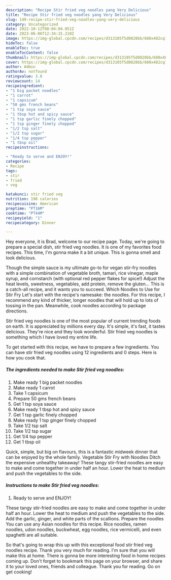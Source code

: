 ```yaml
---
description: "Recipe Stir fried veg noodles yang Very Delicious"
title: "Recipe Stir fried veg noodles yang Very Delicious"
slug: 149-recipe-stir-fried-veg-noodles-yang-very-delicious
category: Uncategorized
date: 2022-10-12T08:04:04.051Z
date: 2023-06-06T12:34:15.210Z
image: https://img-global.cpcdn.com/recipes/d313105f5d0828bb/680x482cq70/stir-fried-veg-noodles-recipe-main-photo.jpg
hideToc: false
enableToc: true
enableTocContent: false
thumbnail: https://img-global.cpcdn.com/recipes/d313105f5d0828bb/680x482cq70/stir-fried-veg-noodles-recipe-main-photo.jpg
cover: https://img-global.cpcdn.com/recipes/d313105f5d0828bb/680x482cq70/stir-fried-veg-noodles-recipe-main-photo.jpg
author: Admin
authorAv: notfound
ratingvalue: 3.8
reviewcount: 14
recipeingredient:
- "1 big packet noodles"
- "1 carrot"
- "1 capsicum"
- "50 gms french beans"
- "1 tsp soya sauce"
- "1 tbsp hot and spicy sauce"
- "1 tsp garlic finely chopped"
- "1 tsp ginger finely chopped"
- "1/2 tsp salt"
- "1/2 tsp sugar"
- "1/4 tsp pepper"
- "1 tbsp oil"
recipeinstructions:

- "Ready to serve and ENJOY!"
categories:
- Recipe
tags:
- stir
- fried
- veg

katakunci: stir fried veg 
nutrition: 198 calories
recipecuisine: American
preptime: "PT16M"
cooktime: "PT44M"
recipeyield: "1"
recipecategory: Dinner

---
```



Hey everyone, it is Brad, welcome to our recipe page. Today, we're going to prepare a special dish, stir fried veg noodles. It is one of my favorites food recipes. This time, I'm gonna make it a bit unique. This is gonna smell and look delicious.

Though the simple sauce is my ultimate go-to for vegan stir-fry noodles with a simple combination of vegetable broth, tamari, rice vinegar, maple syrup, and cornstarch (with optional red pepper flakes for spice!) Adjust the heat levels, sweetness, vegetables, add protein, remove the gluten… This is a catch-all recipe, and it wants you to succeed. Which Noodles to Use for Stir Fry Let&#39;s start with the recipe&#39;s namesake: the noodles. For this recipe, I recommend any kind of thicker, longer noodles that will hold up to lots of tossing in the pan. Meanwhile, cook noodles according to package directions.

Stir fried veg noodles is one of the most popular of current trending foods on earth. It is appreciated by millions every day. It's simple, it's fast, it tastes delicious. They're nice and they look wonderful. Stir fried veg noodles is something which I have loved my entire life.


To get started with this recipe, we have to prepare a few ingredients. You can have stir fried veg noodles using 12 ingredients and 0 steps. Here is how you cook that.

<!--inarticleads1-->

##### The ingredients needed to make Stir fried veg noodles:

1. Make ready 1 big packet noodles
1. Make ready 1 carrot
1. Take 1 capsicum
1. Prepare 50 gms french beans
1. Get 1 tsp soya sauce
1. Make ready 1 tbsp hot and spicy sauce
1. Get 1 tsp garlic finely chopped
1. Make ready 1 tsp ginger finely chopped
1. Take 1/2 tsp salt
1. Take 1/2 tsp sugar
1. Get 1/4 tsp pepper
1. Get 1 tbsp oil


Quick, simple, but big on flavours, this is a fantastic midweek dinner that can be enjoyed by the whole family. Vegetable Stir Fry with Noodles Ditch the expensive unhealthy takeaway! These tangy stir-fried noodles are easy to make and come together in under half an hour. Lower the heat to medium and push the vegetables to the side. 

<!--inarticleads2-->

##### Instructions to make Stir fried veg noodles:


1. Ready to serve and ENJOY!

These tangy stir-fried noodles are easy to make and come together in under half an hour. Lower the heat to medium and push the vegetables to the side. Add the garlic, ginger, and white parts of the scallions. Prepare the noodles You can use any Asian noodles for this recipe. Rice noodles, ramen noodles, udon noodles, buckwheat, egg noodles, rice vermicelli, and even spaghetti are all suitable. 

So that's going to wrap this up with this exceptional food stir fried veg noodles recipe. Thank you very much for reading. I'm sure that you will make this at home. There is gonna be more interesting food in home recipes coming up. Don't forget to bookmark this page on your browser, and share it to your loved ones, friends and colleague. Thank you for reading. Go on get cooking!
